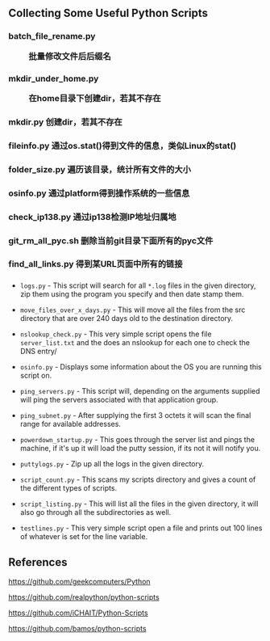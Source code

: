 Collecting Some Useful Python Scripts
----


### batch_file_rename.py <dir> <old-ext> <new-ext> 批量修改文件后后缀名

### mkdir_under_home.py <dir> 在home目录下创建dir，若其不存在

### mkdir.py  <path> 创建dir，若其不存在

### fileinfo.py 通过os.stat()得到文件的信息，类似Linux的stat()

### folder_size.py <path> 遍历该目录，统计所有文件的大小

### osinfo.py 通过platform得到操作系统的一些信息

### check_ip138.py <ip> 通过ip138检测IP地址归属地

### git_rm_all_pyc.sh 删除当前git目录下面所有的pyc文件

### find_all_links.py 得到某URL页面中所有的链接

### 




- `logs.py` - This script will search for all `*.log` files in the given directory, zip them using the program you specify and then date stamp them.

- `move_files_over_x_days.py` - This will move all the files from the src directory that are over 240 days old to the destination directory.

- `nslookup_check.py` - This very simple script opens the file `server_list.txt` and the does an nslookup for each one to check the DNS entry/

- `osinfo.py` - Displays some information about the OS you are running this script on.

- `ping_servers.py` - This script will, depending on the arguments supplied will ping the servers associated with that application group.

- `ping_subnet.py` - After supplying the first 3 octets it will scan the final range for available addresses.

- `powerdown_startup.py` - This goes through the server list and pings the machine, if it's up it will load the putty session, if its not it will notify you.

- `puttylogs.py` - Zip up all the logs in the given directory.

- `script_count.py` - This scans my scripts directory and gives a count of the different types of scripts.

- `script_listing.py` - This will list all the files in the given directory, it will also go through all the subdirectories as well.

- `testlines.py` - This very simple script open a file and prints out 100 lines of whatever is set for the line variable.


## References

https://github.com/geekcomputers/Python

https://github.com/realpython/python-scripts

https://github.com/iCHAIT/Python-Scripts

https://github.com/bamos/python-scripts
















